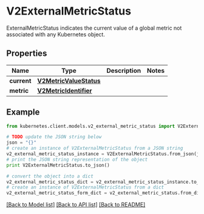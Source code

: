 # V2ExternalMetricStatus

ExternalMetricStatus indicates the current value of a global metric not associated with any Kubernetes object.

## Properties

Name | Type | Description | Notes
------------ | ------------- | ------------- | -------------
**current** | [**V2MetricValueStatus**](V2MetricValueStatus.md) |  | 
**metric** | [**V2MetricIdentifier**](V2MetricIdentifier.md) |  | 

## Example

```python
from kubernetes.client.models.v2_external_metric_status import V2ExternalMetricStatus

# TODO update the JSON string below
json = "{}"
# create an instance of V2ExternalMetricStatus from a JSON string
v2_external_metric_status_instance = V2ExternalMetricStatus.from_json(json)
# print the JSON string representation of the object
print V2ExternalMetricStatus.to_json()

# convert the object into a dict
v2_external_metric_status_dict = v2_external_metric_status_instance.to_dict()
# create an instance of V2ExternalMetricStatus from a dict
v2_external_metric_status_form_dict = v2_external_metric_status.from_dict(v2_external_metric_status_dict)
```
[[Back to Model list]](../README.md#documentation-for-models) [[Back to API list]](../README.md#documentation-for-api-endpoints) [[Back to README]](../README.md)


